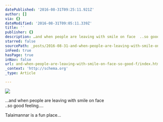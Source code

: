 ```yaml
---
datePublished: '2016-08-31T09:25:11.921Z'
author: []
via: {}
dateModified: '2016-08-31T09:05:11.339Z'
title: ''
publisher: {}
description: …and when people are leaving with smile on face  ..so good feeling….
starred: false
sourcePath: _posts/2016-08-31-and-when-people-are-leaving-with-smile-on-face-so-good-f.md
inFeed: true
hasPage: true
inNav: false
url: and-when-people-are-leaving-with-smile-on-face-so-good-f/index.html
_context: 'http://schema.org'
_type: Article

---
```

![](https://the-grid-user-content.s3-us-west-2.amazonaws.com/9774943c-a61c-4fcd-b3a7-e3ffa2f13af3.jpg)

...and when people are leaving with smile on face   
..so good feeling....

Talaimannar is a fun place...
